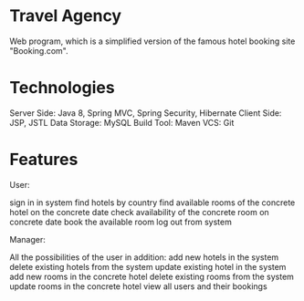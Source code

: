 # Travel Agency
Web program, which is a simplified version of the famous hotel booking site "Booking.com".



# Technologies
Server Side: Java 8, Spring MVC, Spring Security, Hibernate
Client Side: JSP, JSTL
Data Storage: MySQL
Build Tool: Maven
VCS: Git

# Features

User:

sign in in system
find hotels by country
find available rooms of the concrete hotel on the concrete date
check availability of the concrete room on concrete date
book the available room
log out from system

Manager:

All the possibilities of the user in addition:
add new hotels in the system
delete existing hotels from the system
update existing hotel in the system
add new rooms in the concrete hotel
delete existing rooms from the system
update rooms in the concrete hotel
view all users and their bookings
